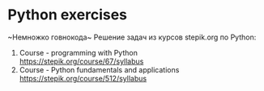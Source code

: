 # Python exercises
~Немножко говнокода~ 
Решение задач из курсов stepik.org по Python:
1. Course - programming with Python https://stepik.org/course/67/syllabus
2. Course - Python fundamentals and applications https://stepik.org/course/512/syllabus
